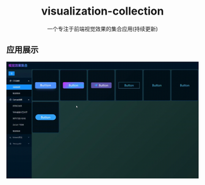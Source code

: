 <h1 align="center">visualization-collection</h1>
<div align="center">
一个专注于前端视觉效果的集合应用(持续更新)
</div>

## 应用展示
<img src="./src/images/appShow.gif" alt="" width={1200}/>
